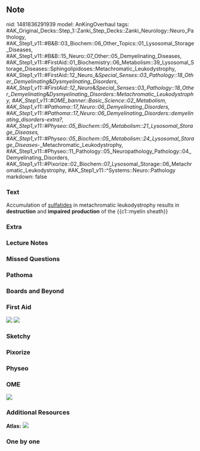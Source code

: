 ## Note
nid: 1481836291939
model: AnKingOverhaul
tags: #AK_Original_Decks::Step_1::Zanki_Step_Decks::Zanki_Neurology::Neuro_Pathology, #AK_Step1_v11::#B&B::03_Biochem::06_Other_Topics::01_Lysosomal_Storage_Diseases, #AK_Step1_v11::#B&B::15_Neuro::07_Other::05_Demyelinating_Diseases, #AK_Step1_v11::#FirstAid::01_Biochemistry::06_Metabolism::39_Lysosomal_Storage_Diseases::Sphingolipidoses::Metachromatic_Leukodystrophy, #AK_Step1_v11::#FirstAid::12_Neuro_&_Special_Senses::03_Pathology::18_Other_Demyelinating_&_Dysmyelinating_Disorders, #AK_Step1_v11::#FirstAid::12_Neuro_&_Special_Senses::03_Pathology::18_Other_Demyelinating_&_Dysmyelinating_Disorders::Metachromatic_Leukodystrophy, #AK_Step1_v11::#OME_banner::Basic_Science::02_Metabolism, #AK_Step1_v11::#Pathoma::17_Neuro::06_Demyelinating_Disorders, #AK_Step1_v11::#Pathoma::17_Neuro::06_Demyelinating_Disorders::demyelinating_disorders-extra?, #AK_Step1_v11::#Physeo::05_Biochem::05_Metabolism::21_Lysosomal_Storage_Diseases, #AK_Step1_v11::#Physeo::05_Biochem::05_Metabolism::24_Lysosomal_Storage_Diseases_-_Metachromatic_Leukodystrophy, #AK_Step1_v11::#Physeo::11_Pathology::05_Neuropathology_Pathology::04_Demyelinating_Disorders, #AK_Step1_v11::#Pixorize::02_Biochem::07_Lysosomal_Storage::06_Metachromatic_Leukodystrophy, #AK_Step1_v11::^Systems::Neuro::Pathology
markdown: false

### Text
<p dir="ltr" style="margin-top: 0pt; margin-bottom: 0pt;">
<span style=
"background-color: (255, 255, 255);vertical-align: baseline">Accumulation
of</span> <span style=
"background-color: (255, 255, 255); vertical-align: baseline;"><u>sulfatides</u></span>
<span style=
"background-color: (255, 255, 255); vertical-align: baseline;">in
metachromatic leukodystrophy results in</span> <span style=
"background-color: (255, 255, 255); vertical-align: baseline;"><b>destruction</b></span>
<span style=
"background-color: (255, 255, 255); vertical-align: baseline;">and</span>
<span style="vertical-align: baseline;"><b>impaired</b></span>
<span style="vertical-align: baseline;"><b>production</b></span> of
the {{c1::myelin sheath}}

### Extra


### Lecture Notes


### Missed Questions


### Pathoma


### Boards and Beyond


### First Aid
<img src="tmpvWTtAy.png"> <img src="tmpKCcQ2r.png">

### Sketchy


### Pixorize


### Physeo


### OME
<div class="ome-widget">
  <a href=
  "https://onlinemeded.org/spa/metabolism?ref=anki"><img src=
  "_OME_AnkiFlashcards_Topic_6.png"></a>
</div>

### Additional Resources
<b>Atlas:</b> <img src="tmp4f71RR.png">

### One by one

